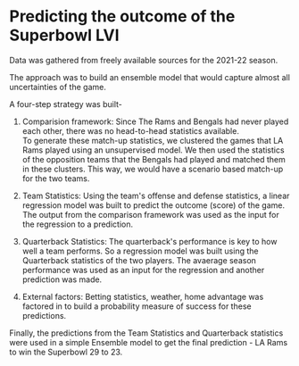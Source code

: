# Predicting the outcome of the Superbowl LVI

Data was gathered from freely available sources for the 2021-22 season.

The approach was to build an ensemble model that would capture almost all uncertainties of the game.

A four-step strategy was built-
1) Comparision framework: Since The Rams and Bengals had never played each other, there was no head-to-head statistics available. <br/>
To generate these match-up statistics, we clustered the games that LA Rams played using an unsupervised model. We then used the statistics
of the opposition teams that the Bengals had played and matched them in these clusters. This way, we would have a scenario based match-up for the two teams. <br/>

2) Team Statistics: Using the team's offense and defense statistics, a linear regression model was built to predict the outcome (score) of the game. 
The output from the comparison framework was used as the input for the regression to a prediction.

3) Quarterback Statistics: The quarterback's performance is key to how well a team performs. So a regression model was built using the Quarterback statistics of the two players.
The avaerage season performance was used as an input for the regression and another prediction was made.

4) External factors: Betting statistics, weather, home advantage was factored in to build a probability measure of success for these predictions.

Finally, the predictions from the Team Statistics and Quarterback statistics were used in a simple Ensemble model to get the final prediction - LA Rams to win the Superbowl
29 to 23.

